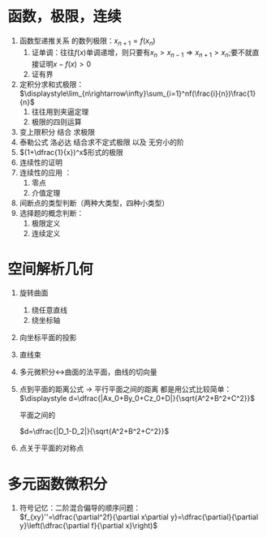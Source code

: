 # 函数，极限，连续

1. 函数型递推关系 的数列极限：$x_{n+1}=f(x_n)$
   1. 证单调：往往$f(x)$单调递增，则只要有$x_n>x_{n-1}\Rightarrow x_{n+1}>x_n$;要不就直接证明$x-f(x)>0$
   2. 证有界
2. 定积分求和式极限：$\displaystyle\lim_{n\rightarrow\infty}\sum_{i=1}^nf(\frac{i}{n})\frac{1}{n}$
   1. 往往用到夹逼定理
   2. 极限的四则运算
3. 变上限积分 结合 求极限
4. 泰勒公式 洛必达 结合求不定式极限  以及 无穷小的阶
5. $(1+\dfrac{1}{x})^x$形式的极限
6. 连续性的证明
7. 连续性的应用 ： 
   1. 零点
   2. 介值定理
8. 间断点的类型判断（两种大类型，四种小类型）
9. 选择题的概念判断：
   1. 极限定义
   2. 连续定义


# 空间解析几何
1. 旋转曲面
   1. 绕任意直线
   2. 绕坐标轴 
2. 向坐标平面的投影
3. 直线束
4. 多元微积分<->曲面的法平面，曲线的切向量
5. 点到平面的距离公式 -> 平行平面之间的距离 都是用公式比较简单：   
   $\displaystyle d=\dfrac{|Ax_0+By_0+Cz_0+D|}{\sqrt{A^2+B^2+C^2}}$
   
   平面之间的

   $d=\dfrac{|D_1-D_2|}{\sqrt{A^2+B^2+C^2}}$
6. 点关于平面的对称点

# 多元函数微积分
1. 符号记忆：二阶混合偏导的顺序问题：   
   $f_{xy}''=\dfrac{\partial^2f}{\partial x\partial y}=\dfrac{\partial}{\partial y}\left(\dfrac{\partial f}{\partial x}\right)$
